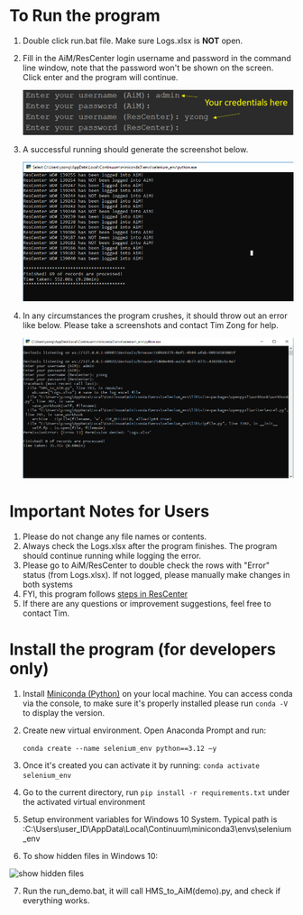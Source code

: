 # To Run the program

1. Double click run.bat file. Make sure Logs.xlsx is **NOT** open.

2. Fill in the AiM/ResCenter login username and password in the command line window, note that the password won't be shown on the screen. Click enter and the program will continue.

   ![CMD login screenshots](images/screenshots1.PNG)

3. A successful running should generate the screenshot below. 

   ![success run](images/success_run.png)

4. In any circumstances the program crushes, it should throw out an error like below. Please take a screenshots and contact Tim Zong for help.

   ![errors](images/error_example.png)

# Important Notes for Users

1. Please do not change any file names or contents.
4. Always check the Logs.xlsx after the program finishes. The program should continue running while logging the error. 
3. Please go to AiM/ResCenter to double check the rows with "Error" status (from Logs.xlsx). If not logged, please manually make changes in both systems
4. FYI, this program follows [steps in ResCenter](/Steps&#32;in&#32;ResCenter.md)
5. If there are any questions or improvement suggestions, feel free to contact Tim.



# Install the program (for developers only)

1. Install [Miniconda (Python)](https://docs.conda.io/en/latest/miniconda.html)  on your local machine. You can access conda via the console, to make sure it's properly installed please run `conda -V` to display the version.

2. Create new virtual environment. Open Anaconda Prompt and run:

   ```conda create --name selenium_env python==3.12 –y```

3. Once it's created you can activate it by running: ```conda activate selenium_env```

4. Go to the current directory, run ```pip install -r requirements.txt``` under the activated virtual environment

5. Setup environment variables for Windows 10 System. Typical path is :C:\Users\user_ID\AppData\Local\Continuum\miniconda3\envs\selenium_env

6. To show hidden files in Windows 10:

![show hidden files](images/screenshots2.PNG)

7. Run the run_demo.bat, it will call HMS_to_AiM(demo).py, and check if everything works.